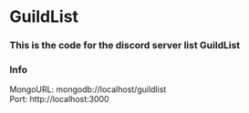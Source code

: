 # GuildList

### This is the code for the discord server list <strong>GuildList</strong>

### Info

<p>MongoURL: mongodb://localhost/guildlist <br>
  Port: http://localhost:3000 </p>

